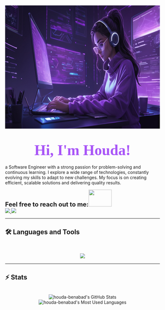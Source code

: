 <img
  src="https://raw.githubusercontent.com/houda-benabad/houda-benabad/main/software-engineer.jpg"
  alt="Banner of a software engineer sitting in front of a desk"
  width="800" height="400"
/>

<h1 align="center">
  <span style="font-family: 'Fira Code'; font-size: 48px; color: #A855F7;">Hi, I'm Houda!</span>
</h1>

a Software Engineer with a strong passion for problem-solving and continuous learning. I explore a wide range of technologies, constantly evolving my skills to adapt to new challenges. My focus is on creating efficient, scalable solutions and delivering quality results.

<div style="display: inline-block; vertical-align: middle;">
  <h2 style="display: inline; margin: 0; font-weight: bold; font-size: 1.25rem;">Feel free to reach out to me:</h2><img src="https://media2.giphy.com/media/v1.Y2lkPTc5MGI3NjExZXZ3NWJpaGpwZ2lsZWk2cDE5amg5cXN3ZzNnZHNtNHdudGo4aXhrYSZlcD12MV9pbnRlcm5hbF9naWZfYnlfaWQmY3Q9cw/p6ZVGS8zQbQIqH8G6l/giphy.gif" width="75" height="55">
</div>

<div>
  <a href="mailto:houdabenabad@gmail.com">
    <img
      src="https://img.shields.io/badge/Gmail-333333?style=for-the-badge&logo=gmail&logoColor=red"
    />
  </a>
  <a
    href="https://www.linkedin.com/in/houda-benabad-b466a8363/"
    target="_blank"
  >
    <img
      src="https://img.shields.io/badge/LinkedIn-0077B5?style=for-the-badge&logo=linkedin&logoColor=white"
      target="_blank"
    />
  </a>
</div>

<hr />

## 🛠️ Languages and Tools

<br />

<p align="center">
  <img
    src="https://skillicons.dev/icons?i=html,css,js,bash,express,nodejs,mongodb,react,c,cpp,docker,git,figma,postman,nginx"
  />
</p>

<hr />

## ⚡️ Stats

<br />

<div align="center">
  <img
    width="390"
    src="https://github-readme-stats.vercel.app/api?username=houda-benabad&theme=tokyonight&count_private=true&show_icons=true&rank_icon=github&locale=en"
    alt="houda-benabad's GitHub Stats"
  />
  <img
    width="325"
    src="https://github-readme-stats.vercel.app/api/top-langs?username=houda-benabad&theme=tokyonight&layout=donut&hide=css&langs_count=8&border_radius=10&show_icons=true&locale=en"
    alt="houda-benabad's Most Used Languages"
  />
</div>
